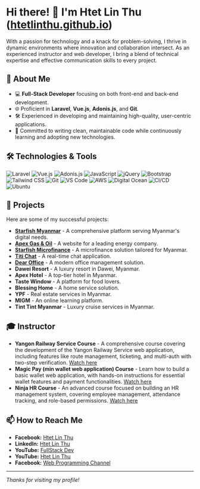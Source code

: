 # Hi there! 👋 I'm Htet Lin Thu ([htetlinthu.github.io](https://htetlinthu.github.io))

With a passion for technology and a knack for problem-solving, I thrive in dynamic environments where innovation and collaboration intersect. As an experienced instructor and web developer, I bring a blend of technical expertise and effective communication skills to every project.

## 🚀 About Me

- 💻 **Full-Stack Developer** focusing on both front-end and back-end development.
- 🌐 Proficient in **Laravel**, **Vue.js**, **Adonis.js**, and **Git**.
- 🛠️ Experienced in developing and maintaining high-quality, user-centric applications.
- 🔧 Committed to writing clean, maintainable code while continuously learning and adopting new technologies.

## 🛠️ Technologies & Tools

![Laravel](https://img.shields.io/badge/-Laravel-FF2D20?style=flat-square&logo=laravel&logoColor=white)
![Vue.js](https://img.shields.io/badge/-Vue.js-4FC08D?style=flat-square&logo=vue.js&logoColor=white)
![Adonis.js](https://img.shields.io/badge/-Adonis.js-220052?style=flat-square&logo=adonisjs&logoColor=white)
![JavaScript](https://img.shields.io/badge/-JavaScript-F7DF1E?style=flat-square&logo=javascript&logoColor=black)
![jQuery](https://img.shields.io/badge/-jQuery-0769AD?style=flat-square&logo=jquery&logoColor=white)
![Bootstrap](https://img.shields.io/badge/-Bootstrap-563D7C?style=flat-square&logo=bootstrap&logoColor=white)
![Tailwind CSS](https://img.shields.io/badge/-Tailwind%20CSS-38B2AC?style=flat-square&logo=tailwind-css&logoColor=white)
![Git](https://img.shields.io/badge/-Git-F05032?style=flat-square&logo=git&logoColor=white)
![VS Code](https://img.shields.io/badge/-VS%20Code-007ACC?style=flat-square&logo=visual-studio-code&logoColor=white)
![AWS](https://img.shields.io/badge/-AWS-232F3E?style=flat-square&logo=amazon-aws&logoColor=white)
![Digital Ocean](https://img.shields.io/badge/-Digital%20Ocean-0080FF?style=flat-square&logo=digitalocean&logoColor=white)
![CI/CD](https://img.shields.io/badge/-CI/CD-004088?style=flat-square&logo=github-actions&logoColor=white)
![Ubuntu](https://img.shields.io/badge/-Ubuntu-E95420?style=flat-square&logo=ubuntu&logoColor=white)

## 💼 Projects

Here are some of my successful projects:

- [**Starfish Myanmar**](https://starfishmyanmar.com) - A comprehensive platform serving Myanmar's digital needs.
- [**Apex Gas & Oil**](https://apexgasnoil.com) - A website for a leading energy company.
- [**Starfish Microfinance**](https://starfishmicrofinance.com) - A microfinance solution tailored for Myanmar.
- [**Titi Chat**](https://titi.chat) - A real-time chat application.
- [**Dear Office**](https://www.dearoffice.com) - A modern office management solution.
- **Dawei Resort** - A luxury resort in Dawei, Myanmar.
- **Apex Hotel** - A top-tier hotel in Myanmar.
- **Taste Window** - A platform for food lovers.
- **Blessing Home** - A home service solution.
- **YPF** - Real estate services in Myanmar.
- **MIGM** - An online learning platform.
- **Tint Tint Myanmar** - Luxury cruise services in Myanmar.

## 🎓 Instructor

- **Yangon Railway Service Course** - A comprehensive course covering the development of the Yangon Railway Service web application, including features like route management, ticketing, and multi-auth with two-step verification. [Watch here](https://www.youtube.com/playlist?list=PLOvEA8-W5LWkctQ07njogBF_3dma4wzLr)
- **Magic Pay (min wallet web application) Course** - Learn how to build a basic wallet web application, with hands-on instructions for essential wallet features and payment functionalities. [Watch here](https://www.youtube.com/playlist?list=PLOvEA8-W5LWkd__0C59na6lrZGZuDzE0p)
- **Ninja HR Course** - An advanced course focused on building an HR management system, covering employee management, attendance tracking, and role-based permissions. [Watch here](https://www.youtube.com/playlist?list=PLOvEA8-W5LWnoffB0qQTgHMtmTRFlaKXr)

## 📫 How to Reach Me

- **Facebook:** [Htet Lin Thu](https://www.facebook.com/htet.linthu.777)
- **LinkedIn:** [Htet Lin Thu](https://www.linkedin.com/in/htet-lin-thu-4b3529168)
- **YouTube:** [FullStack Dev](https://www.youtube.com/@FullStackDEVMM)
- **YouTube:** [Htet Lin Thu](https://www.youtube.com/@htetlinthu726)
- **Facebook:** [Web Programming Channel](https://www.facebook.com/profile.php?id=100063771338590)

---

_Thanks for visiting my profile!_
